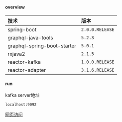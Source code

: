 #### overview
| 技术| 版本 |
| :------ | :------ |
| spring-boot | `2.0.0.RELEASE` |
| graphql-java-tools | `5.2.3` |
| graphql-spring-boot-starter | `5.0.1` |
| rxjava2 | `2.1.5` |
| reactor-kafka | `1.0.0.RELEASE` |
| reactor-adapter | `3.1.6.RELEASE` |
#### run
kafka server地址
```
localhost:9092
```
[网页访问](http://localhost:8000/)